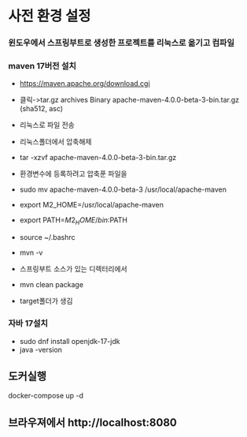 # 사전 환경 설정
### 윈도우에서 스프링부트로 생성한 프로젝트를 리눅스로 옮기고  컴파일 
### maven 17버전 설치
 - https://maven.apache.org/download.cgi
 - 클릭->tar.gz archives	Binary apache-maven-4.0.0-beta-3-bin.tar.gz (sha512, asc)
- 리눅스로 파일 전송
- 리눅스폴더에서 압축해제
- tar -xzvf apache-maven-4.0.0-beta-3-bin.tar.gz 
- 환경변수에 등록하려고 압축푼 파일을 
- sudo mv apache-maven-4.0.0-beta-3 /usr/local/apache-maven

- export M2_HOME=/usr/local/apache-maven
- export PATH=$M2_HOME/bin:$PATH
- source ~/.bashrc
- mvn -v

- 스프링부트 소스가 있는 디렉터리에서
- mvn clean package

- target폴더가 생김

###  자바 17설치
- sudo dnf install openjdk-17-jdk
- java -version

## 도커실행
docker-compose up -d

## 브라우져에서 http://localhost:8080
